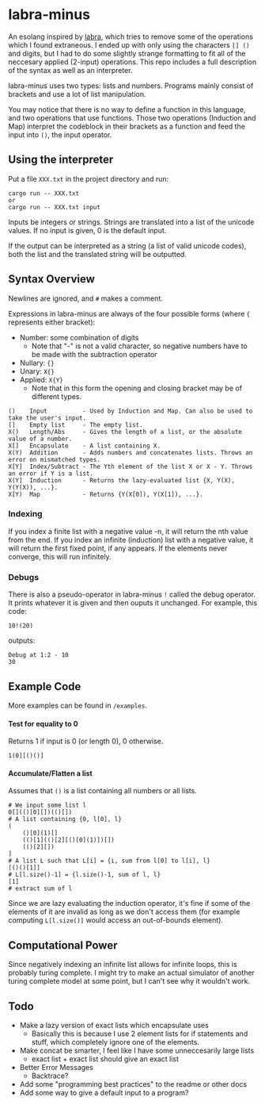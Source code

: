 # labra-minus

An esolang inspired by [labra](https://esolangs.org/wiki/Labra), which tries to remove some of the operations which I found extraneous. I ended up with only using the characters `[] ()` and digits, but I had to do some slightly strange formatting to fit all of the neccesary applied (2-input) operations. This repo includes a full description of the syntax as well as an interpreter.

labra-minus uses two types: lists and numbers. Programs mainly consist of brackets and use a lot of list manipulation.

You may notice that there is no way to define a function in this language, and two operations that use functions. Those two operations (Induction and Map) interpret the codeblock in their brackets as a function and feed the input into `()`, the input operator.

## Using the interpreter

Put a file `XXX.txt` in the project directory and run:
```
cargo run -- XXX.txt
or
cargo run -- XXX.txt input
```
Inputs be integers or strings. Strings are translated into a list of the unicode values. If no input is given, 0 is the default input.

If the output can be interpreted as a string (a list of valid unicode codes), both the list and the translated string will be outputted.

## Syntax Overview
Newlines are ignored, and `#` makes a comment.

Expressions in labra-minus are always of the four possible forms (where `{` represents either bracket):
* Number: some combination of digits
  * Note that "-" is not a valid character, so negative numbers have to be made with the subtraction operator
* Nullary: `{}`
* Unary: `X{}`
* Applied: `X{Y}`
  * Note that in this form the opening and closing bracket may be of different types.

```
()    Input          - Used by Induction and Map. Can also be used to take the user's input.
[]    Empty list     - The empty list.
X()   Length/Abs     - Gives the length of a list, or the absolute value of a number.
X[]   Encapsulate    - A list containing X.
X(Y)  Addition       - Adds numbers and concatenates lists. Throws an error on mismatched types.
X[Y]  Index/Subtract - The Yth element of the list X or X - Y. Throws an error if Y is a list.
X(Y]  Induction      - Returns the lazy-evaluated list {X, Y(X), Y(Y(X)), ...}.
X[Y)  Map            - Returns {Y(X[0]), Y(X[1]), ...}.
```
### Indexing
If you index a finite list with a negative value -n, it will return the nth value from the end. If you index an infinite (induction) list with a negative value, it will return the first fixed point, if any appears. If the elements never converge, this will run infinitely.

### Debugs
There is also a pseudo-operator in labra-minus `!` called the debug operator. It prints whatever it is given and then ouputs it unchanged. For example, this code:
```
10!(20)
```
outputs:
```
Debug at 1:2 - 10
30
```

## Example Code

More examples can be found in `/examples`.

#### Test for equality to 0
Returns 1 if input is 0 (or length 0), 0 otherwise.

```
1(0][()()]
```

#### Accumulate/Flatten a list
Assumes that `()` is a list containing all numbers or all lists.
```
# We input some list l
0[](()[0][])(()[])
# A list containing {0, l[0], l}
(
    ()[0](1)[]
    (()[1](()[2][()[0](1)])[])
    (()[2][])
]
# A list L such that L[i] = {i, sum from l[0] to l[i], l}
[()()[1]]
# L[l.size()-1] = {l.size()-1, sum of l, l}
[1]
# extract sum of l
```
Since we are lazy evaluating the induction operator, it's fine if some of the elements of it are invalid as long as we don't access them (for example computing `L[l.size()]` would access an out-of-bounds element).

## Computational Power
Since negatively indexing an infinite list allows for infinite loops, this is probably turing complete. I might try to make an actual simulator of another turing complete model at some point, but I can't see why it wouldn't work.

## Todo
 * Make a lazy version of exact lists which encapsulate uses
   * Basically this is because I use 2 element lists for if statements and stuff, which completely ignore one of the elements.
 * Make concat be smarter, I feel like I have some unneccesarily large lists
   * exact list + exact list should give an exact list
 * Better Error Messages
   * Backtrace?
 * Add some "programming best practices" to the readme or other docs
 * Add some way to give a default input to a program?

